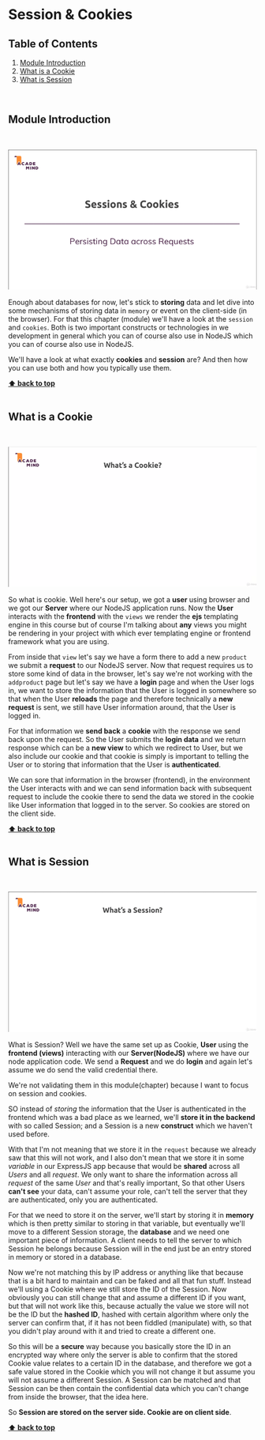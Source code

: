 # Session & Cookies

## Table of Contents
1. [Module Introduction](#module-introduction)
2. [What is a Cookie](#what-is-a-cookie)
3. [What is Session](#what-is-session)

<br/>

## Module Introduction
<br/>

![chapter-13-1.gif](./images/gif/chapter-13-1.gif "Module Introduction")
<br/>

Enough about databases for now, let's stick to **storing** data and let dive
into some mechanisms of storing data in `memory` or event on the client-side (in
the browser). For that this chapter (module) we'll have a look at the `session`
and `cookies`.  Both is two important constructs or technologies in we
development in general which you can of course also use in NodeJS which you can
of course also use in NodeJS.

We'll have a look at what exactly **cookies** and **session** are? And then how
you can use both and how you typically use them.

**[⬆ back to top](#table-of-contents)**
<br/>
<br/>

## What is a Cookie
<br/>

![chapter-13-2.gif](./images/gif/chapter-13-2.gif "What's Cookie")
<br/>

So what is cookie. Well here's our setup, we got a **user** using browser and we
got our **Server** where our NodeJS application runs. Now the **User** interacts
with the **frontend** with the `views` we render the **ejs** templating engine
in this course but of course I'm talking about **any** views you might be
rendering in your project with which ever templating engine or frontend
framework what you are using.

From inside that `view` let's say we have a form there to add a new `product` we
submit a **request** to our NodeJS server. Now that request requires us to store
some kind of data in the browser, let's say we're not working with the
`addproduct` page but let's say we have a **login** page and when the User logs
in, we want to store the information that the User is logged  in somewhere so
that when the User **reloads** the page and therefore technically a **new
request** is sent, we still have User information around, that the User is
logged in.

For that information we **send back** a **cookie** with the response we send
back upon the request. So the User submits the **login data** and we return
response which can be a **new view** to which we redirect to User, but we also
include our cookie and that cookie is simply is important to telling the User or
to storing that information that the User is **authenticated**.

We can sore that information in the browser (frontend), in the environment the
User interacts with and we can send information back with subsequent request to
include the cookie there to send the data we stored in the cookie like User
information that logged in to the server. So cookies are stored on the client
side.

**[⬆ back to top](#table-of-contents)**
<br/>
<br/>

## What is Session
<br/>

![chapter-13-3.gif](./images/gif/chapter-13-3.gif "What's Session")
<br/>

What is Session? Well we have the same set up as Cookie, **User** using the
**frontend (views)** interacting with our **Server(NodeJS)** where we have our
node application code. We send a **Request** and we do **login** and again let's
assume we do send the valid credential there.

We're not validating them in this module(chapter) because I want to focus on
session and cookies.

SO instead of _storing_ the information that the User is authenticated in the
frontend which was a bad place as we learned, we'll **store it in the backend**
with so called Session; and a Session is a new **construct** which we haven't
used before.

With that I'm not meaning that we store it in the `request` because we already
saw that this will not work, and I also don't mean that we store it in some
_variable_ in our ExpressJS app because that would be **shared** across all
_Users_ and all _request_. We only want to share the information across all
_request_ of the same _User_ and that's really important, So that other Users
**can't see** your data, can't assume your role, can't tell the server that they
are authenticated, only you are authenticated.

For that we need to store it on the server, we'll start by storing it in
**memory** which is then pretty similar to storing in that variable, but
eventually we'll move to a different Session storage, the **database** and we
need one important piece of information. A client needs to tell the server to
which Session he belongs because Session will in the end just be an entry stored
in memory or stored in a database.

Now we're not matching this by IP address or anything like that because that is
a bit hard to maintain and can be faked and all that fun stuff. Instead we'll
using a Cookie where we still store the ID of the Session. Now obviously you can
still change that and assume a different ID if you want, but that will not work
like this, because actually the value we store will not be the ID but the
**hashed ID**, hashed with certain algorithm where only the server can confirm
that, if it has not been fiddled (manipulate) with, so that you didn't play
around with it and tried to create a different one.

So this will be a **secure** way because you basically store the ID in an
encrypted way where only the server is able to confirm that the stored Cookie
value relates to a certain ID in the database, and therefore we got a safe value
stored in the Cookie which you will not change it but assume you will not assume
a different Session. A Session can be matched and that Session can be then
contain the confidential data which you can't change from inside the browser,
that the idea here.

So **Session are stored on the server side. Cookie are on client side**.

**[⬆ back to top](#table-of-contents)**
<br/>
<br/>
